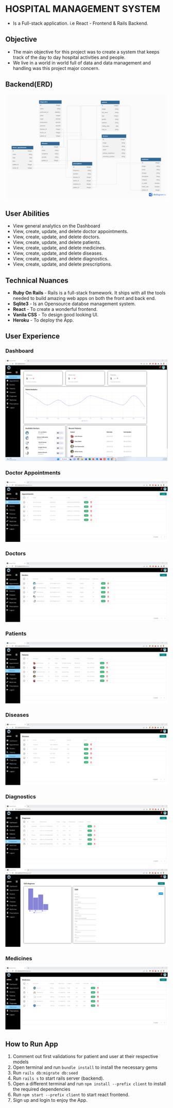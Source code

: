 # HOSPITAL MANAGEMENT SYSTEM
- Is a Full-stack application. i.e React - Frontend & Rails Backend.
## Objective
- The main objective for this project was to create a system that keeps track of the day to day hospital activities and people.
- We live in a world in world full of data and data management and handling was this project major concern.
## Backend(ERD)
![Database](/client/src/img/ERD-Hospital_Management_System.png "Optional title")
## User Abilities
- View general analytics on the Dashboard
- View, create, update, and delete doctor appointments.
- View, create, update, and delete doctors.
- View, create, update, and delete patients.
- View, create, update, and delete medicines.
- View, create, update, and delete diseases.
- View, create, update, and delete diagnostics.
- View, create, update, and delete prescriptions.
## Technical Nuances
* **Ruby On Rails** - Rails is a full-stack framework. It ships with all the tools needed to build amazing web apps on both the front and back end.
* **Sqlite3** - Is an Opensource databse management system.
* **React** - To create a wonderful frontend.
* **Vanila CSS** - To design good looking UI.
* **Heroku** - To deploy the App.
## User Experience
### Dashboard
![Dashboard](/client/src/img/Dashboard.png "Optional title")
### Doctor Appointments
![Appointments](/client/src/img/appointment.png "Optional title")
### Doctors
![Doctors](/client/src/img/Doctors.png "Optional title")
### Patients
![Patients](/client/src/img/Patients.png "Optional title")
### Diseases
![Diseases](/client/src/img/Diseases.png "Optional title")
### Diagnostics
![Diagnostics](/client/src/img/Diagnoses.png "Optional title")
![data-diagnose](/client/src/img/data-diagnose.png "Optional title")
### Medicines
![Medicines](/client/src/img/Medicines.png "Optional title")
## How to Run App
1. Comment out first validations for patient and user at their respective models
2. Open terminal and run ``bundle install`` to install the necessary gems
3. Run ``rails db:migrate db:seed``
4. Run ``rails s`` to start rails server (backend).
5. Open a different terminal and run ``npm install --prefix client`` to install the required dependencies
6. Run ``npm start --prefix client`` to start react frontend.
7. Sign up and login to enjoy the App.
